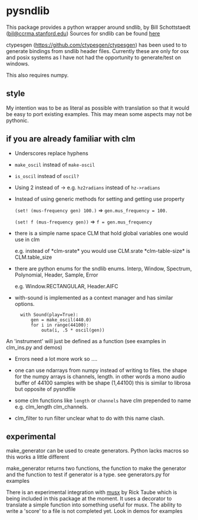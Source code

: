 # pysndlib


This package provides a python wrapper around sndlib, by Bill Schottstaedt (bil@ccrma.stanford.edu)
Sources for sndlib can be found [here](https://ccrma.stanford.edu/software/snd/sndlib/)

ctypesgen (https://github.com/ctypesgen/ctypesgen) has been used to to generate bindings from sndlib header files. Currently these are only for osx and posix systems as I have not
had the opportunity to generate/test on windows. 

This also requires numpy.

## style

My intention was to be as literal as possible with translation so that it would be easy to port existing examples. This may
mean some aspects may not be pythonic. 


## if you are already familiar with clm 

- Underscores replace hyphens 

- `make_oscil` instead of `make-oscil`

- `is_oscil` instead of `oscil?`

- Using 2 instead of -> e.g. `hz2radians` instead of `hz->radians`

- Instead of using generic methods for setting and getting use property
	
	`(set! (mus-frequency gen) 100.)`  => `gen.mus_frequency = 100.`
	
	`(set! f (mus-frequency gen))` => `f = gen.mus_frequency`
	
- there is a simple name space CLM that hold global variables one would use in clm
	
	e.g. instead of \*clm-srate\* you would use CLM.srate
	\*clm-table-size\* is CLM.table_size
	
- there are python enums for the sndlib enums. Interp, Window, Spectrum, Polynomial, Header, Sample, Error
	
	e.g. Window.RECTANGULAR, Header.AIFC
	
- with-sound is implemented as a context manager and has similar options.

		with Sound(play=True): 
			gen = make_oscil(440.0)
			for i in range(44100):
				outa(i, .5 * oscil(gen))
	    

An 'instrument' will just be defined as a function (see examples in clm_ins.py and demos)

- Errors need a lot more work so ....

- one can use ndarrays from numpy instead of writing to files. the shape 
for the numpy arrays is channels, length. in other words a mono audio buffer of 
44100 samples with be shape (1,44100) this is similar to librosa but opposite of 
pysndfile

- some clm functions like `length` or `channels` have clm prepended to name e.g. clm_length
 clm_channels. 


 - clm_filter to run filter unclear what to do with this name clash.

## experimental


make_generator can be used to create generators. Python lacks macros so this works a little different

make_generator returns two functions, the function to make the generator and the function to test if generator 
is a type. see generators.py for examples

There is an experimental integration with [musx](https://github.com/musx-admin/musx) by Rick Taube which is being included
in this package at the moment. It uses a decorator to translate a simple function into something useful for musx. The ability
to write a 'score' to a file is not completed yet. Look in demos for examples


	    


